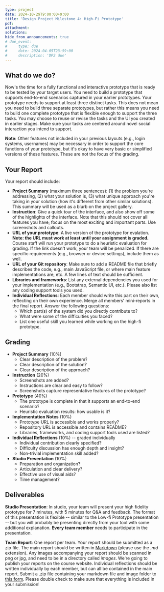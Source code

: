 ```yaml
---
type: project
date: 2024-10-29T9:00:00+9:00
title: 'Design Project Milestone 4: High-Fi Prototype'
pdf:
attachment:
solutions:
hide_from_announcements: true
# due_event: 
#     type: due
#     date: 2024-04-05T23:59:00
#     description: 'DP2 due'
---
```


## What do we do?
Now's the time for a fully functional and interactive prototype that is ready to be tested by your target users. You need to build a prototype that supports end-to-end scenarios captured in your earlier prototypes. Your prototype needs to support at least three distinct tasks. This does not mean you need to build three separate prototypes, but rather this means you need to build one complete prototype that is flexible enough to support the three tasks. You may choose to reuse or revise the tasks and the UI you created in earlier stages. Make sure your tasks are centered around novel social interaction you intend to support. 

**Note:** Other features not included in your previous layouts (e.g., login systems, usernames) may be necessary in order to support the core functions of your prototype, but it's okay to have very basic or simplified versions of these features. These are not the focus of the grading. 

## Your Report 
Your report should include:
* **Project Summary** (maximum three sentences): (1) the problem you're addressing, (2) what your solution is, (3) what unique approach you're taking in your solution (how it's different from other similar solutions). This summary will be used as a blurb on the project gallery.
* **Instruction**: Give a quick tour of the interface, and also show off some of the highlights of the interface. Note that this should not cover all features you have; focus on the most exciting and important parts. Use screenshots and callouts.
* **URL of your prototype**: A live version of the prototype for evalation. **Note: the URL must work at least until your assignment is graded.** Course staff will run your prototype to do a heuristic evaluation for grading. If the link doesn't work, your team will be penalized. If there are specific requirements (e.g., browser or device settings), include them as well.
* **URL of your Git repository**: Make sure to add a README file that briefly describes the code, e.g., main JavaScript file, or where main feature implementations are, etc. A few lines of text should be sufficient.
* **Libraries and frameworks**: List any external dependencies you used for your implementation (e.g., Bootstrap, Semantic UI, etc.). Please also list any coding support tools you used.
* **Individual Reflections**: Each member should write this part on their own, reflecting on their own experience. Merge all members' mini-reports in the final report. Answer the following questions:
  * Which part(s) of the system did you directly contribute to?
  * What were some of the difficulties you faced?
  * List one useful skill you learned while working on the high-fi prototype.

## Grading
* **Project Summary** (10%)
  * Clear description of the problem?
  * Clear description of the solution?
  * Clear description of the approach?
* **Instruction** (20%)
  * Screenshots are added?
  * Instructions are clear and easy to follow?
  * Screenshots capture representative features of the prototype?
* **Prototype** (40%)
  * The prototype is complete in that it supports an end-to-end scenario?
  * Heuristic evaluation results: how usable is it?
* **Implementation Notes** (10%)
  * Prototype URL is accessible and works properly?
  * Repository URL is accessible and contains README?
  * Libraries, frameworks, and coding support tools used are listed?
* **Individual Reflections** (10%) -- graded individually
  * Individual contribution clearly specified?
  * Difficulty discussion has enough depth and insight?
  * Non-trivial implementation skill added?
* **Studio Presentation** (10%)
  * Preparation and organization?
  * Articulation and clear delivery?
  * Effective use of visual aids?
  * Time management?

## Deliverables
**Studio Presentation**: In studio, your team will present your high fidelity prototype for 7 minutes, with 5 minutes for Q&A and feedback. The format of this presentation is flexible -- similar to the Low-fi Prototype presentation -- but you will probably be presenting directly from your tool with some additional explanation.  **Every team member** needs to participate in the presentation.

**Team Report**: One report per team. Your report should be submitted as a zip file. The main report should be written in [Markdown](https://daringfireball.net/projects/markdown/) (please use the *.md* extension). Any images accompanying your report should be scanned in png or jpg, and need to be in a directory called *images*. We're going to publish your reports on the course website. Individual reflections should be written individually by each member, but can all be contained in the main report. Submit a .zip file containing your markdown file and image folder to [this form](https://forms.gle/rshWi9aiNZshULEUA). Please double check to make sure that everything is included in your submission!


